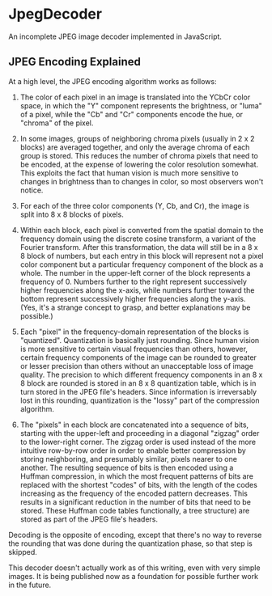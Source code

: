 JpegDecoder
===========

An incomplete JPEG image decoder implemented in JavaScript.


JPEG Encoding Explained
-----------------------

At a high level, the JPEG encoding algorithm works as follows:

1. The color of each pixel in an image is translated into the YCbCr color space,
in which the "Y" component represents the brightness, or "luma" of a pixel,
while the "Cb" and "Cr" components encode the hue, or "chroma" of the pixel.

2. In some images, groups of neighboring chroma pixels (usually in 2 x 2 blocks)
are averaged together, and only the average chroma of each group is stored.
This reduces the number of chroma pixels that need to be encoded,
at the expense of lowering the color resolution somewhat.
This exploits the fact that human vision is much more sensitive
to changes in brightness than to changes in color, so most observers won't notice.

3. For each of the three color components (Y, Cb, and Cr),
the image is split into 8 x 8 blocks of pixels.

4. Within each block, each pixel is converted from the spatial domain
to the frequency domain using the discrete cosine transform,
a variant of the Fourier transform. After this transformation,
the data will still be in a 8 x 8 block of numbers,
but each entry in this block will represent not a pixel color component
but a particular frequency component of the block as a whole.
The number in the upper-left corner of the block represents a frequency of 0.
Numbers further to the right represent successively higher frequencies
along the x-axis, while numbers further toward the bottom
represent successively higher frequencies along the y-axis.
(Yes, it's a strange concept to grasp, and better explanations may be possible.)

5. Each "pixel" in the frequency-domain representation of the blocks is "quantized".
Quantization is basically just rounding. Since human vision is more sensitive
to certain visual frequencies than others, however, certain frequency components
of the image can be rounded to greater or lesser precision than others
without an unacceptable loss of image quality. The precision to which
different frequency components in an 8 x 8 block are rounded
is stored in an 8 x 8 quantization table, which is in turn stored
in the JPEG file's headers. Since information is irreversably lost
in this rounding, quantization is the "lossy" part of the compression algorithm.

6. The "pixels" in each block are concatenated into a sequence of bits,
starting with the upper-left and proceeding in a diagonal "zigzag" order
to the lower-right corner. The zigzag order is used instead of the more
intuitive row-by-row order in order to enable better compression
by storing neighboring, and presumably similar, pixels nearer to one another.
The resulting sequence of bits is then encoded using a Huffman compression,
in which the most frequent patterns of bits are replaced with the shortest
"codes" of bits, with the length of the codes increasing as the frequency
of the encoded pattern decreases. This results in a significant reduction
in the number of bits that need to be stored. These Huffman code tables 
functionally, a tree structure) are stored as part of the JPEG file's headers.

Decoding is the opposite of encoding, except that there's no way to reverse
the rounding that was done during the quantization phase, so that step is skipped.

This decoder doesn't actually work as of this writing, even with very simple images.
It is being published now as a foundation for possible further work in the future.
